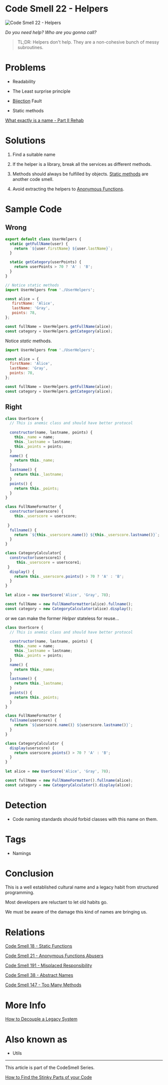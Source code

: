 # Code Smell 22 - Helpers

![Code Smell 22 - Helpers](Code%20Smell%2022%20-%20Helpers.jpg)

*Do you need help? Who are you gonna call?*

> TL;DR: Helpers don't help. They are a non-cohesive bunch of messy subroutines.

# Problems

- Readability

- The Least surprise principle

- [Bijection](https://github.com/mcsee/Software-Design-Articles/tree/main/Articles/Theory/The%20One%20and%20Only%20Software%20Design%20Principle/readme.md) Fault

- Static methods

[What exactly is a name - Part II Rehab](https://github.com/mcsee/Software-Design-Articles/tree/main/Articles/Theory/What%20exactly%20is%20a%20name%20-%20Part%20II%20Rehab/readme.md)

# Solutions

1. Find a suitable name

2. If the helper is a library, break all the services as different methods.

3. Methods should always be fulfilled by objects. [Static methods](https://github.com/mcsee/Software-Design-Articles/tree/main/Articles/Code%20Smells/Code%20Smell%2018%20-%20Static%20Functions/readme.md) are another code smell.

4. Avoid extracting the helpers to [Anonymous Functions](https://github.com/mcsee/Software-Design-Articles/tree/main/Articles/Code%20Smells/Code%20Smell%2021%20-%20Anonymous%20Functions%20Abusers/readme.md).

# Sample Code

## Wrong

<!-- [Gist Url](https://gist.github.com/mcsee/0fcfc27f845835533e1853384bc2f4da) -->

```javascript
export default class UserHelpers {
  static getFullName(user) {
    return `${user.firstName} ${user.lastName}`;
  }

  static getCategory(userPoints) {
    return userPoints > 70 ? 'A' : 'B';
  }
}

// Notice static methods
import UserHelpers from './UserHelpers';

const alice = {
   firstName: 'Alice',
   lastName: 'Gray',
   points: 78,
};

const fullName = UserHelpers.getFullName(alice);
const category = UserHelpers.getCategory(alice);
```

Notice *static* methods.

<!-- [Gist Url](https://gist.github.com/mcsee/f049135c8043e628551a40844bef0983) -->

```javascript
import UserHelpers from './UserHelpers';

const alice = {
  firstName: 'Alice',
  lastName: 'Gray',
  points: 78,
};

const fullName = UserHelpers.getFullName(alice);
const category = UserHelpers.getCategory(alice);
```

## Right

<!-- [Gist Url](https://gist.github.com/mcsee/bd0982f4c86a3523cd5a956196214b9c) -->

```javascript
class UserScore {  
  // This is anemic class and should have better protocol
  
  constructor(name, lastname, points) {
    this._name = name;
    this._lastname = lastname;
    this._points = points;
  }
  name() {
    return this._name;
  }
  lastname() {
    return this._lastname;
  }
  points() {
    return this._points;
  }
}

class FullNameFormatter {
  constructor(userscore) { 
    this._userscore = userscore;
      
 }
  fullname() {
    return `${this._userscore.name()} ${this._userscore.lastname()}`;
  }
}

class CategoryCalculator{
  constructor(userscore1) {
     this._userscore = userscore1;
 }
  display() {
    return this._userscore.points() > 70 ? 'A' : 'B';
  }
}  
  
let alice = new UserScore('Alice', 'Gray', 78);

const fullName = new FullNameFormatter(alice).fullname();
const category = new CategoryCalculator(alice).display();
```

or we can make the former *Helper* stateless for reuse...

<!-- [Gist Url](https://gist.github.com/mcsee/b6550c193e41862ed8a84cbe885d989d) -->

```javascript
class UserScore {  
  // This is anemic class and should have better protocol
  
  constructor(name, lastname, points) {
    this._name = name;
    this._lastname = lastname;
    this._points = points;
  }
  name() {
    return this._name;
  }
  lastname() {
    return this._lastname;
  }
  points() {
    return this._points;
  }
}

class FullNameFormatter {      
  fullname(userscore) {
    return `${userscore.name()} ${userscore.lastname()}`;
  }
}

class CategoryCalculator {
  display(userscore) {
    return userscore.points() > 70 ? 'A' : 'B';
  }
}  
  
let alice = new UserScore('Alice', 'Gray', 78);

const fullName = new FullNameFormatter().fullname(alice);
const category = new CategoryCalculator().display(alice);
```

# Detection

- Code naming standards should forbid classes with this name on them.

# Tags

- Namings

# Conclusion

This is a well established cultural name and a legacy habit from structured programming.

Most developers are reluctant to let old habits go. 

We must be aware of the damage this kind of names are bringing us.

# Relations

[Code Smell 18 - Static Functions](https://github.com/mcsee/Software-Design-Articles/tree/main/Articles/Code%20Smells/Code%20Smell%2018%20-%20Static%20Functions/readme.md)

[Code Smell 21 - Anonymous Functions Abusers](https://github.com/mcsee/Software-Design-Articles/tree/main/Articles/Code%20Smells/Code%20Smell%2021%20-%20Anonymous%20Functions%20Abusers/readme.md)

[Code Smell 191 - Misplaced Responsibility](https://github.com/mcsee/Software-Design-Articles/tree/main/Articles/Code%20Smells/Code%20Smell%20191%20-%20Misplaced%20Responsibility/readme.md)

[Code Smell 38 - Abstract Names](https://github.com/mcsee/Software-Design-Articles/tree/main/Articles/Code%20Smells/Code%20Smell%2038%20-%20Abstract%20Names/readme.md)

[Code Smell 147 - Too Many Methods](https://github.com/mcsee/Software-Design-Articles/tree/main/Articles/Code%20Smells/Code%20Smell%20147%20-%20Too%20Many%20Methods/readme.md)

# More Info

[How to Decouple a Legacy System](https://github.com/mcsee/Software-Design-Articles/tree/main/Articles/Theory/How%20to%20Decouple%20a%20Legacy%20System/readme.md)

# Also known as

- Utils

* * *

This article is part of the CodeSmell Series.

[How to Find the Stinky Parts of your Code](https://github.com/mcsee/Software-Design-Articles/tree/main/Articles/Code%20Smells/How%20to%20Find%20the%20Stinky%20parts%20of%20your%20Code/readme.md)